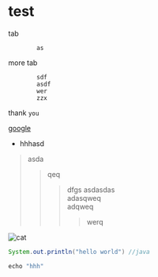 # test
tab 

            as
more tab

            sdf
            asdf
            wer
            zzx
thank `you`

[google](https://www.google.com/?client=safari "here is google")

* hhhasd<br>
>asda
>>qeq
>>>dfgs
>>>asdasdas<br>
>>>adasqweq<br>
>>>adqweq<br>
>>>>werq

![cat](https://static.scientificamerican.com/sciam/cache/file/92E141F8-36E4-4331-BB2EE42AC8674DD3_source.jpg "cat")

```java
System.out.println("hello world") //java
```

```java
echo "hhh"
```
